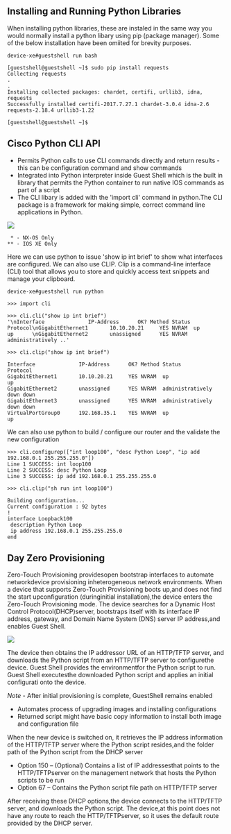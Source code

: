## Installing and Running Python Libraries

When installing python libraries, these are instaled in the same way you would normally install a python libary using pip (package manager). Some of the below installation have been omiited for brevity purposes.

```
device-xe#guestshell run bash

[guestshell@guestshell ~]$ sudo pip install requests
Collecting requests
.
.
Installing collected packages: chardet, certifi, urllib3, idna, requests
Successfully installed certifi-2017.7.27.1 chardet-3.0.4 idna-2.6 requests-2.18.4 urllib3-1.22

[guestshell@guestshell ~]$
```

## Cisco Python CLI API

- Permits Python calls to use CLI commands directly and return results - this can be configuration command and show commands
- Integrated into Python interpreter inside Guest Shell which is the built in library that permits the Python container to run native IOS commands as part of a script
- The CLI libary is added with the 'import cli' command in python.The CLI package is a framework for making simple, correct command line applications in Python.

![](/posts/files/python_at_the_edge/images/python_cli.png)

```
 * - NX-OS Only
** - IOS XE Only
```

Here we can use python to issue 'show ip int brief' to show what interfaces are configured. We can also use CLIP. Clip is a command-line interface (CLI) tool that allows you to store and quickly access text snippets and manage your clipboard.
```
device-xe#guestshell run python

>>> import cli

>>> cli.cli("show ip int brief")
'\nInterface              IP-Address      OK? Method Status                Protocol\nGigabitEthernet1       10.10.20.21     YES NVRAM  up                    up      \nGigabitEthernet2       unassigned      YES NVRAM  administratively ..'

>>> cli.clip("show ip int brief")

Interface              IP-Address      OK? Method Status                Protocol
GigabitEthernet1       10.10.20.21     YES NVRAM  up                    up
GigabitEthernet2       unassigned      YES NVRAM  administratively down down
GigabitEthernet3       unassigned      YES NVRAM  administratively down down
VirtualPortGroup0      192.168.35.1    YES NVRAM  up                    up
```

We can also use python to build / configure our router and the validate the new configuration

```
>>> cli.configurep(["int loop100", "desc Python Loop", "ip add 192.168.0.1 255.255.255.0"])
Line 1 SUCCESS: int loop100
Line 2 SUCCESS: desc Python Loop
Line 3 SUCCESS: ip add 192.168.0.1 255.255.255.0

>>> cli.clip("sh run int loop100")

Building configuration...
Current configuration : 92 bytes
!
interface Loopback100
 description Python Loop
 ip address 192.168.0.1 255.255.255.0
end
```

## Day Zero Provisioning

Zero-Touch Provisioning providesopen bootstrap interfaces to automate networkdevice provisioning inheterogeneous network environments. When a device that supports Zero-Touch Provisioning boots up,and does not find the start upconfiguration (duringinitial installation),the device enters the Zero-Touch Provisioning mode. The device searches for a Dynamic Host Control Protocol(DHCP)server, bootstraps itself with its interface IP address, gateway, and Domain Name System (DNS) server IP address,and enables Guest Shell.

![](/posts/files/python_at_the_edge/images/zero_day_provision.png)

The device then obtains the IP addressor URL of an HTTP/TFTP server, and downloads the Python script from an HTTP/TFTP server to configurethe device. Guest Shell provides the environmentfor the Python script to run. Guest Shell executesthe downloaded Python script and applies an initial configurati onto the device.

*Note* - After initial provisioning is complete, GuestShell remains enabled

- Automates process of upgrading images and installing configurations
- Returned script might have basic copy information to install both image and configuration file

When the new device is switched on, it retrieves the IP address information of the HTTP/TFTP server where the Python script resides,and the folder path of the Python script from the DHCP server

- Option 150 – (Optional) Contains a list of IP addressesthat points to the HTTP/TFTPserver on the management network that hosts the Python scripts to be run
- Option 67 – Contains the Python script file path on HTTP/TFTP server


After receiving these DHCP options,the device connects to the HTTP/TFTP server, and downloads the Python script. The device,at this point does not have any route to reach the HTTP/TFTPserver, so it uses the default route provided by the DHCP server.

